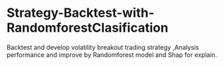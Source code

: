 # Strategy-Backtest-with-RandomforestClasification
Backtest and develop volatility breakout trading strategy ,Analysis performance and improve by Randomforest model and Shap for explain.  
